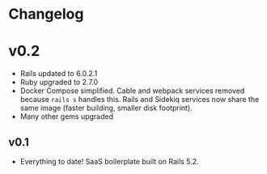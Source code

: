 # Changelog

# v0.2
* Rails updated to 6.0.2.1
* Ruby upgraded to 2.7.0
* Docker Compose simplified. Cable and webpack services removed because `rails s` handles this. Rails and Sidekiq services now share the same image (faster building, smaller disk footprint).
* Many other gems upgraded

## v0.1
* Everything to date! SaaS boilerplate built on Rails 5.2.
